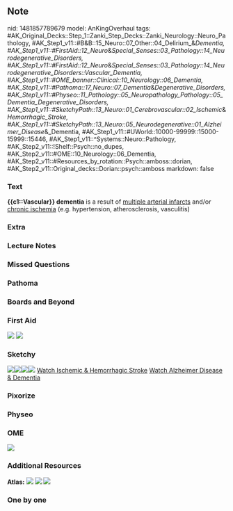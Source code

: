 ## Note
nid: 1481857789679
model: AnKingOverhaul
tags: #AK_Original_Decks::Step_1::Zanki_Step_Decks::Zanki_Neurology::Neuro_Pathology, #AK_Step1_v11::#B&B::15_Neuro::07_Other::04_Delirium_&_Dementia, #AK_Step1_v11::#FirstAid::12_Neuro_&_Special_Senses::03_Pathology::14_Neurodegenerative_Disorders, #AK_Step1_v11::#FirstAid::12_Neuro_&_Special_Senses::03_Pathology::14_Neurodegenerative_Disorders::Vascular_Dementia, #AK_Step1_v11::#OME_banner::Clinical::10_Neurology::06_Dementia, #AK_Step1_v11::#Pathoma::17_Neuro::07_Dementia_&_Degenerative_Disorders, #AK_Step1_v11::#Physeo::11_Pathology::05_Neuropathology_Pathology::05_Dementia_Degenerative_Disorders, #AK_Step1_v11::#SketchyPath::13_Neuro::01_Cerebrovascular::02_Ischemic_&_Hemorrhagic_Stroke, #AK_Step1_v11::#SketchyPath::13_Neuro::05_Neurodegenerative::01_Alzheimer_Disease_&_Dementia, #AK_Step1_v11::#UWorld::10000-99999::15000-15999::15446, #AK_Step1_v11::^Systems::Neuro::Pathology, #AK_Step2_v11::!Shelf::Psych::no_dupes, #AK_Step2_v11::#OME::10_Neurology::06_Dementia, #AK_Step2_v11::#Resources_by_rotation::Psych::amboss::dorian, #AK_Step2_v11::Original_decks::Dorian::psych::amboss
markdown: false

### Text
<div>
  <b>{{c1::Vascular}} dementia</b> is a result of <u>multiple
  arterial infarcts</u> and/or <u>chronic ischemia</u> (e.g.
  hypertension, atherosclerosis, vasculitis)
</div>

### Extra


### Lecture Notes


### Missed Questions


### Pathoma


### Boards and Beyond


### First Aid
<img src="tmpYu4NJp.png"> <img src="tmps0fyly.png">

### Sketchy
<img src=
"Screen%20Shot%202020-03-14%20at%2012.33.04%20PM.JPG"><img src=
"Screen%20Shot%202020-03-14%20at%2012.33.41%20PM.JPG"><img src=
"Zoverall%20picture%20(72)_1566160514431.JPG"><img src=
"Zoverall%20picture-35c295b5eb660b6bac32790cf0c25422d248edf3_1566160514431.JPG">
<a href=
"https://dashboard.sketchy.com/study/medical/courses/medical-pathophysiology/units/medical-pathophysiology-neuro/videos/medical-pathophysiology-neuro-cerebrovascular-ischemic-and-hemorrhagic-stroke?utm_source=anki&utm_medium=partnership&utm_campaign=february_update&utm_content=medical">
Watch Ischemic & Hemorrhagic Stroke</a> <a href=
"https://dashboard.sketchy.com/study/medical/courses/medical-pathophysiology/units/medical-pathophysiology-neuro/videos/medical-pathophysiology-neuro-neurodegenerative-alzheimer-disease-and-dementia?utm_source=anki&utm_medium=partnership&utm_campaign=february_update&utm_content=medical">
Watch Alzheimer Disease & Dementia</a>

### Pixorize


### Physeo


### OME
<div class="ome-widget">
  <a href=
  "https://onlinemeded.org/spa/neurology/dementia/acquire?ref=anki">
  <img src="_OME_AnkiFlashcards_Lesson_2.png"></a>
</div>

### Additional Resources
<b>Atlas:</b> <img src="tmpnTYlQO.png" class="resizer"> <img src=
"tmp00d1od.png" class="resizer"> <img src="tmpILVCyf.png" class=
"resizer">

### One by one

